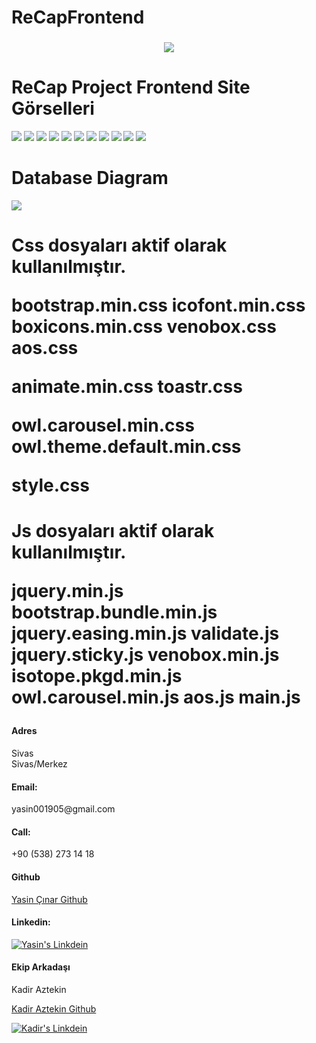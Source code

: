 # ReCapFrontend

<h3 align="center">
<img src="src/assets/img/yasin.png" ></img>
</h3>

<h1> ReCap Project Frontend Site Görselleri </h1>
<img src="src/assets/img/intro.png" ></img>
<img src="src/assets/img/anasayfa1.png" ></img>
<img src="src/assets/img/anasayfa2.png" ></img>
<img src="src/assets/img/carList.png" ></img>
<img src="src/assets/img/contact.png" ></img>
<img src="src/assets/img/register1.png" ></img>
<img src="src/assets/img/register-login.png" ></img>
<img src="src/assets/img/login-homepage.png" ></img>
<img src="src/assets/img/carDetail1.png" ></img>
<img src="src/assets/img/carDetail2.png" ></img>
<img src="src/assets/img/Add.png" ></img>

<h1> Database Diagram </h1>

<img src="src/assets/img/database.png" ></img>

<h1> 
Css dosyaları aktif olarak kullanılmıştır.

bootstrap.min.css
icofont.min.css
boxicons.min.css
venobox.css
aos.css

animate.min.css
toastr.css

owl.carousel.min.css
owl.theme.default.min.css

style.css

</h1>

<h1> 
Js dosyaları aktif olarak kullanılmıştır.

jquery.min.js
bootstrap.bundle.min.js
jquery.easing.min.js
validate.js
jquery.sticky.js
venobox.min.js
isotope.pkgd.min.js
owl.carousel.min.js
aos.js
main.js

</h1>

<i class="icofont-google-map"></i>
<h4>Adres</h4>
<p>Sivas<br />Sivas/Merkez</p>



<i class="icofont-envelope"></i>
<h4>Email:</h4>
<p>yasin001905@gmail.com</p>



<i class="icofont-phone"></i>
<h4>Call:</h4>
<p>+90 (538) 273 14 18</p>


<i class="icofont-github"></i>
<h4>Github</h4>
<p><a href="https://github.com/yasin001905">Yasin Çınar Github</a></p>



<i class="icofont-linkedin"></i>
<h4>Linkedin:</h4>
<a href="https://www.linkedin.com/in/yasin-%C3%A7inar-35538a1b3/" target="_blank" rel="nofollow"><img alt="Yasin's Linkdein" src="https://img.shields.io/badge/LinkedIn-0077B5?style=for-the-badge&logo=linkedin&logoColor=white" /></a>



<i class="icofont-hand-power"></i>
<h4>Ekip Arkadaşı</h4>
<p>Kadir Aztekin</p>
<p><a href="https://github.com/kadir-aztekin">Kadir Aztekin Github</a></p>
<a href="https://www.linkedin.com/in/kadir-aztekin-a3178b1a9/" target="_blank" rel="nofollow"><img alt="Kadir's Linkdein" src="https://img.shields.io/badge/LinkedIn-0077B5?style=for-the-badge&logo=linkedin&logoColor=white" /></a>
